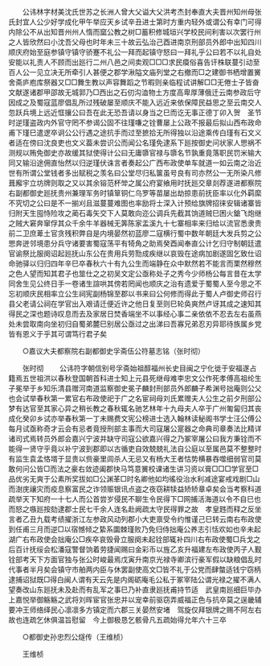 <!-- { "loadSidebar": true } -->
　　公讳林字材美沈氏世苏之长洲人曾大父谥大父洪考杰封奉直大夫晋州知州母张氏封宜人公少好学成化甲午举应天乡试辛丑进士第时方重内轻外或谓公有幸门可得内除公不从出知晋州州人惰而窳公教之树□蓄积修城垣兴学校民间利害以次罢行州之人皆欣然曰小沈吾父母也时年未三十故云弘治己酉进南京刑部员外郎中出知四川顺庆府始至庭参镇守镇守骄蹇不礼公一拜而起镇守怒曰一拜礼乎公曰若不以礼自处安能以礼责人不顾而出廵行二州八邑之间卖观□□□求民瘼俗喜告讦株联蔓引动至百人公一见立决无所牵引人甚便之郡学湫隘文庙列堂之右撤而□之建御书栖增置黉舍斋庐庖库祭器又□□舞生教以声容舞蹈之节暇则亲临程试讲解□□无倦士子皆奋文献遂诸郡甲邵故无城郭乃□西出之石仞沟洫物土方度高卑厚薄俄迁云南参政后守因成之及蜀寇蓝廖倡乱所过残破屡至顺庆不能入远近来依保障民益思之至云南交人忽跃兵境上远近恇攘公曰吾在此无恐吾请以身当之巳而讫无事正德丁卯入贺　圣节时逆瑾盗政内外官守罔不参谒公固不往瑾嗛之铨曹屡上公政不报最后拟山西布政命甫下瑾巳遣逻卒诇公公行遇之途抗手而过至摭拾无所得独以沿途乘传白瑾有石文义者适在傍曰沈良吏也文义葢未尝识公而闻公名瑾免逮系下廵按御史问状家人愳祸不测规以贿免御史亦故缓其狱使得计公曰无庸隳官禄与隳名节孰重竟落职民罚米输大同又输沿途佣直怡然以归逆瑾伏诛言者奏起公广西布政使单车就道一如云南之治近世有所谓公堂钱者多出赋税之羡名曰公堂尽归私箧虽号良有司亦然公一无所染凡修葺廨宇立坊牌则取之又以其余镕范杯斚之属公府宴飨用时抚廵交章剡荐遂进都察院右副都御史廵抚贵州兼理军务时镇筸铜仁乌罗等苗屡出劫掠患前抚臣率以化外羁縻不究切之公曰是不一揃刈且滋蔓蔓难图也率励将士深入计预给旗牌招徕安辑诸寨皆归附天生囤恃险攻之蔺石毒矢交下人莫敢向迩公调兵先截其饷道贼巳困火鎗飞炮继之贼大窘奔窜俘其众千余牛羊器械无筭陈家盂溪九十七寨相率来归给以流官悉隶贵前二卫庶萆土官贪残积弊自是内境晏然初蓝廖二寇横行蜀中数年朝廷大发兵剪之公愳奔迸邻境患分兵守诸要害蜀寇荡平有犄角之助焉癸酉闻奉直公计乞归守制朝廷遣官谕祭比服阕诏起廵抚山东公在贵用兵劳勚成疾继以哀毁在途病加剧遂固乞致仕诏命驰驿以归归四年辛巳卒春秋六十有九公生而端静在众中默然若不能言而栗然穆然之色人望而知其君子也筮仕之之初吴文定公亟称处子之秀今少师杨公每言昔在太学同舍生见公终日手一卷诸生諠哄其傍若罔闻也顺庆之治有遗爱于蜀蜀人至今思之不忘初顺庆民相率立公生祠宪副杨锦至郡以书来曰公何修而得此于蜀人卢御史师召行县父老请公祠在学官出入艰请迁便近许之他日复至则巳轮奂爽然卢讶其成之速知其得民之深也题诗叹息而去及家居日焚香端坐不以事经心事二亲依依不忍去左右虽燕处未尝取南向坐初归自蜀弟麓巳别居公亟过之出涕曰吾寡兄弟忍刃异耶待族属乡党皆有恩义于乎其可谓笃行君子矣 

　　○嘉议大夫都察院右副都御史孚斋伍公符墓志铭（张时彻） 

　　张时彻 
　　公讳符字朝信别号孚斋始祖醇福州长史目闽之宁化徙于安福遂占籍焉五世祖洪以春秋登国朝首科进士知上元县死继母难李忠文公作死孝傅高祖纶生子冕举于乡知乐清县赠河南道监察御史冕子麟封刑部员外郎麟子希渊号拙庵则公父也会试举春秋第一累官右布政使祀于广之名宦祠母刘氏累赠夫人公生之前夕刑部公梦有达官至其家心异之稍长教之春秋辄名驰艺林年十九母夫人卒于广州匍匐归其丧成化癸卯乡试亦举春秋第一丁未赐费文宪公榜进士选入翰林读秘阁书学士汪公傅公每月试亟称奇才云会有忌者竟授刑部主事而大司寇屠公寔器之命典司章奏法比精详诸司式焉转员外郎会嘉兴宁波并缺守司寇公欲嘉兴得之乃冢宰屠公曰我方秉铨而不能得一贤守乎竟以补宁波到郡即以古循吏自效兢兢礼法自公庭以至属邑莫不整整时有监生袁孟恪壻于显贵以赀豪里闾杀人无忌又有杨大王者怙势横暴吞噬细弱官司莫敢何问公皆□而法之豪右敛迹阖郡快马笃意黉校课诸生讲习资以膏□□□学官至□品优劣无爽于公素所奖拔如□公渊革□时名卿他如均徭役治水利减途宴戒戏剧□山而澍庑禳灾而疫息察富民之诈领赈银讯点盗之夜窃耕犊益矫矫章卓矣会当考察科道疏举天下知府一十七人而公首尝岁侵民不聊生令民得下□网捕活海道以令不自巳也而怒之嗾廵按劾逮郡士民七千余人连名赴阙疏太守民得罪之故　孝皇韪而释之反坐言者乙丑九载考绩擢浙江左参政风动列郡小大吏禀受令约惟谨己巳转云南右布政使到任甫三月而逆□以宿憾倾之絷系圜棘瑾败乃免归侍拙庵公养志引恬欢如也辛未起湖广右布政使会拙庵公□疾卒哀毁骨立服阕未起铨部辄补四川右布政使蜀□兵戈之后百计抚绥会松潘寇警督饷着劳捷闻赐曰金彩币以旌乙亥升福建左布政使丙子人觐铨部考天下方面官独与张公时峻最焉戊寅升南京光禄寺卿滨行豪军假以缺粮倡乱时代事者半月矣会镇守市舶两内臣与休罢副使高文□皆不礼于公党而肆螫适钱宁窃柄逮捕诏狱既□得白闽人谓有天云先是内阁砺庵毛公私于冢宰陆公谓光禄之擢不满人望奏改山东廵抚未及赴而有乱军之事巳乃补直隶廵抚甫持节适　武皇南廵细巨毕办　上嘉悦举御觞觞之武将刘晖宦官张忠并以宠幸前驱窃弄威福正色与抗卒莫之逞畿辅要冲王师络绎民心凛凛多方镇定而六郡三关晏然安堵　驾旋仅拜银牌之赐不阿左右故也连疏乞休俱温旨慰留　今上御极恳乞骸骨凡五疏始得允年六十三卒 

　　○都御史孙忠烈公燧传（王维桢） 

　　王维桢 
